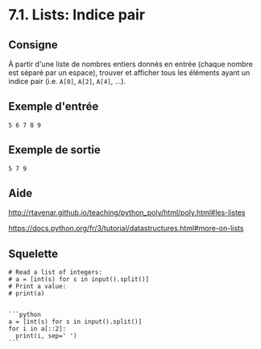 # 7.1. Lists: Indice pair

## Consigne

À partir d'une liste de nombres entiers donnés en entrée (chaque nombre est séparé par un espace), trouver et afficher tous les éléments ayant un indice pair (i.e. `A[0]`, `A[2]`, `A[4]`, ...).

## Exemple d'entrée

```
5 6 7 8 9
```

## Exemple de sortie

```
5 7 9
```

## Aide

http://rtavenar.github.io/teaching/python_poly/html/poly.html#les-listes

https://docs.python.org/fr/3/tutorial/datastructures.html#more-on-lists

## Squelette

```{code-cell} python
# Read a list of integers:
# a = [int(s) for s in input().split()]
# Print a value:
# print(a)
```

````{dropdown} Proposition de solution

```python
a = [int(s) for s in input().split()]
for i in a[::2]:
  print(i, sep=' ')
```
````
